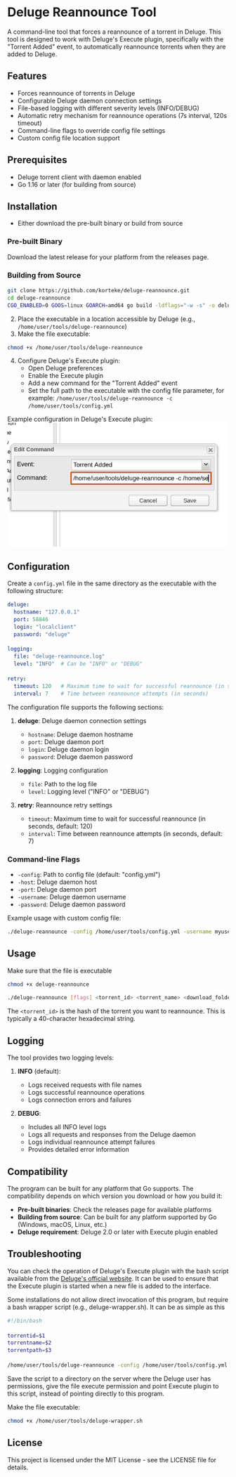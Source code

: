 # Deluge Reannounce Tool

A command-line tool that forces a reannounce of a torrent in Deluge. This tool is designed to work with Deluge's Execute plugin, specifically with the "Torrent Added" event, to automatically reannounce torrents when they are added to Deluge.

## Features

- Forces reannounce of torrents in Deluge
- Configurable Deluge daemon connection settings
- File-based logging with different severity levels (INFO/DEBUG)
- Automatic retry mechanism for reannounce operations (7s interval, 120s timeout)
- Command-line flags to override config file settings
- Custom config file location support

## Prerequisites

- Deluge torrent client with daemon enabled
- Go 1.16 or later (for building from source)

## Installation

- Either download the pre-built binary or build from source

### Pre-built Binary

Download the latest release for your platform from the releases page.

### Building from Source

```bash
git clone https://github.com/korteke/deluge-reannounce.git
cd deluge-reannounce
CGO_ENABLED=0 GOOS=linux GOARCH=amd64 go build -ldflags="-w -s" -o deluge-reannounce
```

2. Place the executable in a location accessible by Deluge (e.g., `/home/user/tools/deluge-reannounce`)
3. Make the file executable:
```bash
chmod +x /home/user/tools/deluge-reannounce
```

4. Configure Deluge's Execute plugin:
   - Open Deluge preferences
   - Enable the Execute plugin
   - Add a new command for the "Torrent Added" event
   - Set the full path to the executable with the config file parameter, for example:
     `/home/user/tools/deluge-reannounce -c /home/user/tools/config.yml`

Example configuration in Deluge's Execute plugin:
![Deluge Execute Plugin Configuration](img/deluge-executec-onfig.png)

## Configuration

Create a `config.yml` file in the same directory as the executable with the following structure:

```yaml
deluge:
  hostname: "127.0.0.1"
  port: 58846
  login: "localclient"
  password: "deluge"

logging:
  file: "deluge-reannounce.log"
  level: "INFO"  # Can be "INFO" or "DEBUG"

retry:
  timeout: 120   # Maximum time to wait for successful reannounce (in seconds)
  interval: 7    # Time between reannounce attempts (in seconds)
```

The configuration file supports the following sections:

1. **deluge**: Deluge daemon connection settings
   - `hostname`: Deluge daemon hostname
   - `port`: Deluge daemon port
   - `login`: Deluge daemon login
   - `password`: Deluge daemon password

2. **logging**: Logging configuration
   - `file`: Path to the log file
   - `level`: Logging level ("INFO" or "DEBUG")

3. **retry**: Reannounce retry settings
   - `timeout`: Maximum time to wait for successful reannounce (in seconds, default: 120)
   - `interval`: Time between reannounce attempts (in seconds, default: 7)

### Command-line Flags

- `-config`: Path to config file (default: "config.yml")
- `-host`: Deluge daemon host
- `-port`: Deluge daemon port
- `-username`: Deluge daemon username
- `-password`: Deluge daemon password

Example usage with custom config file:
```bash
./deluge-reannounce -config /home/user/tools/config.yml -username myuser -password mypass <torrent_id> <torrent_name> <download_folder>
```

## Usage

Make sure that the file is executable

```bash
chmod +x deluge-reannounce
```

```bash
./deluge-reannounce [flags] <torrent_id> <torrent_name> <download_folder>
```

The `<torrent_id>` is the hash of the torrent you want to reannounce. This is typically a 40-character hexadecimal string.

## Logging

The tool provides two logging levels:

1. **INFO** (default):
   - Logs received requests with file names
   - Logs successful reannounce operations
   - Logs connection errors and failures

2. **DEBUG**:
   - Includes all INFO level logs
   - Logs all requests and responses from the Deluge daemon
   - Logs individual reannounce attempt failures
   - Provides detailed error information

## Compatibility

The program can be built for any platform that Go supports. The compatibility depends on which version you download or how you build it:

- **Pre-built binaries**: Check the releases page for available platforms
- **Building from source**: Can be built for any platform supported by Go (Windows, macOS, Linux, etc.)
- **Deluge requirement**: Deluge 2.0 or later with Execute plugin enabled


## Troubleshooting
You can check the operation of Deluge's Execute plugin with the bash script available from the [Deluge's official website](https://deluge-torrent.org/plugins/execute/). It can be used to ensure that the Execute plugin is started when a new file is added to the interface.   

Some installations do not allow direct invocation of this program, but require a bash wrapper script (e.g., deluge-wrapper.sh). It can be as simple as this

```bash
#!/bin/bash

torrentid=$1
torrentname=$2
torrentpath=$3

/home/user/tools/deluge-reannounce -config /home/user/tools/config.yml "$torrentid" "$torrentname" "$torrentpath"

```
Save the script to a directory on the server where the Deluge user has permissions, give the file execute permission and point Execute plugin to this script, instead of pointing directly to this program.

Make the file executable:
```bash
chmod +x /home/user/tools/deluge-wrapper.sh
```

## License

This project is licensed under the MIT License - see the LICENSE file for details. 